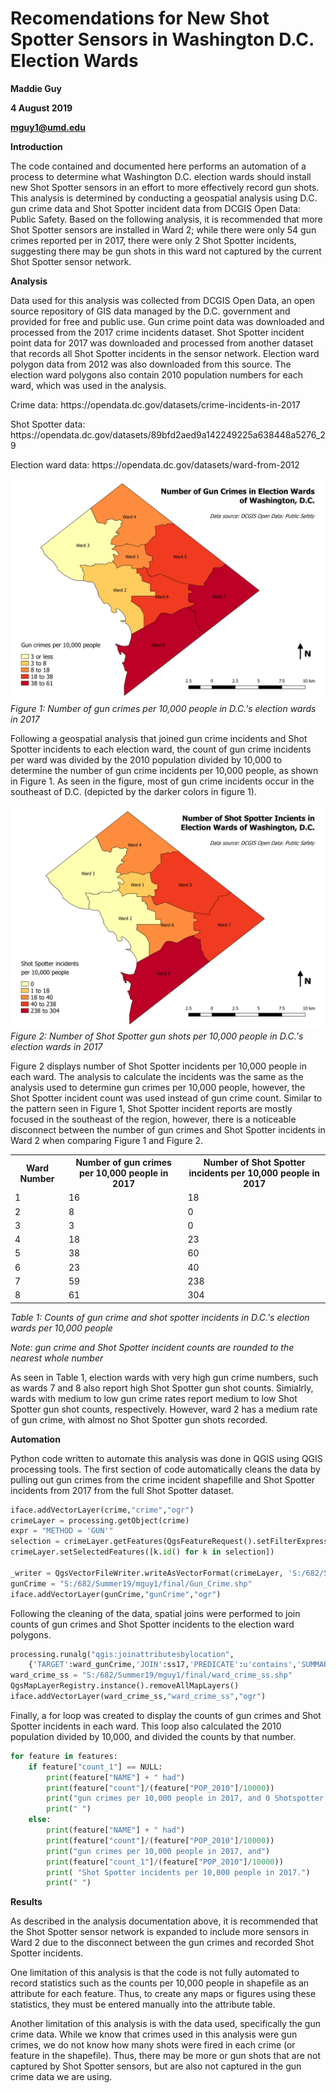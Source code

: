 # Recomendations for New Shot Spotter Sensors in Washington D.C. Election Wards

<b>Maddie Guy</b>

<b>4 August 2019</b>

<b>mguy1@umd.edu</b>

<b>Introduction</b>

<p>The code contained and documented here performs an automation of a process to determine what Washington D.C. election wards should install new Shot Spotter sensors in an effort to more effectively record gun shots. This analysis is determined by conducting a geospatial analysis using D.C. gun crime data and Shot Spotter incident data from DCGIS Open Data: Public Safety. Based on the following analysis, it is recommended that more Shot Spotter sensors are installed in Ward 2; while there were only 54 gun crimes reported per in 2017, there were only 2 Shot Spotter incidents, suggesting there may be gun shots in this ward not captured by the current Shot Spotter sensor network.</p>

<b>Analysis</b>

<p>Data used for this analysis was collected from DCGIS Open Data, an open source repository of GIS data managed by the D.C. government and provided for free and public use. Gun crime point data was downloaded and processed from the 2017 crime incidents dataset. Shot Spotter incident point data for 2017 was downloaded and processed from another dataset that records all Shot Spotter incidents in the sensor network. Election ward polygon data from 2012 was also downloaded from this source. The election ward polygons also contain 2010 population numbers for each ward, which was used in the analysis.</p>

<p>Crime data: https://opendata.dc.gov/datasets/crime-incidents-in-2017</p>

<p>Shot Spotter data: https://opendata.dc.gov/datasets/89bfd2aed9a142249225a638448a5276_29</p>

<p>Election ward data: https://opendata.dc.gov/datasets/ward-from-2012</p>

![crime_per](crime_per.jpeg)
<i>Figure 1: Number of gun crimes per 10,000 people in D.C.'s election wards in 2017</i>

<p>Following a geospatial analysis that joined gun crime incidents and Shot Spotter incidents to each election ward, the count of gun crime incidents per ward was divided by the 2010 population divided by 10,000 to determine the number of gun crime incidents per 10,000 people, as shown in Figure 1. As seen in the figure, most of gun crime incidents occur in the southeast of D.C. (depicted by the darker colors in figure 1).</p>

![ss_per](ss_per.jpeg)
<i>Figure 2: Number of Shot Spotter gun shots per 10,000 people in D.C.'s election wards in 2017</i>
<p>Figure 2 displays number of Shot Spotter incidents per 10,000 people in each ward. The analysis to calculate the incidents was the same as the analysis used to determine gun crimes per 10,000 people, however, the Shot Spotter incident count was used instead of gun crime count. Similar to the pattern seen in Figure 1, Shot Spotter incident reports are mostly focused in the southeast of the region, however, there is a noticeable disconnect between the number of gun crimes and Shot Spotter incidents in Ward 2 when comparing Figure 1 and Figure 2.</p>

<table>
  <tr>
    <th>Ward Number</th>
    <th>Number of gun crimes per 10,000 people in 2017</th> 
    <th>Number of Shot Spotter incidents per 10,000 people in 2017</th>
  </tr>
  <tr>
    <td>1</td>
    <td>16</td> 
    <td>18</td>
  </tr>
  <tr>
    <td>2</td>
    <td>8</td> 
    <td>0</td>
  </tr>
  <tr>
    <td>3</td>
    <td>3</td> 
    <td>0</td>
  </tr>
  <tr>
    <td>4</td>
    <td>18</td> 
    <td>23</td>
  </tr>
  <tr>
    <td>5</td>
    <td>38</td> 
    <td>60</td>
  </tr>
  <tr>
    <td>6</td>
    <td>23</td> 
    <td>40</td>
  </tr>
  <tr>
    <td>7</td>
    <td>59</td> 
    <td>238</td>
  </tr>
  <tr>
    <td>8</td>
    <td>61</td> 
    <td>304</td>
  </tr>
</table>
<i>Table 1: Counts of gun crime and shot spotter incidents in D.C.'s election wards per 10,000 people</i>

<i>Note: gun crime and Shot Spotter incident counts are rounded to the nearest whole number</i>

<p>As seen in Table 1, election wards with very high gun crime numbers, such as wards 7 and 8 also report high Shot Spotter gun shot counts. Simialrly, wards with medium to low gun crime rates report medium to low Shot Spotter gun shot counts, respectively. However, ward 2 has a medium rate of gun crime, with almost no Shot Spotter gun shots recorded.</p>

<b>Automation</b>

<p>Python code written to automate this analysis was done in QGIS using QGIS processing tools. The first section of code automatically cleans the data by pulling out gun crimes from the crime incident shapefille and Shot Spotter incidents from 2017 from the full Shot Spotter dataset.</p>
  
```py
iface.addVectorLayer(crime,"crime","ogr")
crimeLayer = processing.getObject(crime)
expr = "METHOD = 'GUN'"
selection = crimeLayer.getFeatures(QgsFeatureRequest().setFilterExpression(expr))
crimeLayer.setSelectedFeatures([k.id() for k in selection]) 

_writer = QgsVectorFileWriter.writeAsVectorFormat(crimeLayer, 'S:/682/Summer19/mguy1/final/Gun_Crime.shp', "utf-8", None, "ESRI Shapefile", onlySelected=True)
gunCrime = "S:/682/Summer19/mguy1/final/Gun_Crime.shp"
iface.addVectorLayer(gunCrime,"gunCrime","ogr")
```

<p>Following the cleaning of the data, spatial joins were performed to join counts of gun crimes and Shot Spotter incidents to the election ward polygons.</p>

```py
processing.runalg("qgis:joinattributesbylocation",
    {'TARGET':ward_gunCrime,'JOIN':ss17,'PREDICATE':u'contains','SUMMARY':1,'KEEP':1,'OUTPUT':"S:/682/Summer19/mguy1/final/ward_crime_ss.shp"})
ward_crime_ss = "S:/682/Summer19/mguy1/final/ward_crime_ss.shp" 
QgsMapLayerRegistry.instance().removeAllMapLayers()
iface.addVectorLayer(ward_crime_ss,"ward_crime_ss","ogr")
```

<p>Finally, a for loop was created to display the counts of gun crimes and Shot Spotter incidents in each ward. This loop also calculated the 2010 population divided by 10,000, and divided the counts by that number.</p>

```py
for feature in features:
    if feature["count_1"] == NULL:
        print(feature["NAME"] + " had")
        print(feature["count"]/(feature["POP_2010"]/10000))
        print("gun crimes per 10,000 people in 2017, and 0 Shotspotter incidents in 2017.")
        print(" ")
    else:
        print(feature["NAME"] + " had")
        print(feature["count"]/(feature["POP_2010"]/10000))
        print("gun crimes per 10,000 people in 2017, and")
        print(feature["count_1"]/(feature["POP_2010"]/10000))
        print( "Shot Spotter incidents per 10,000 people in 2017.")
        print(" ")
```

<b>Results</b>

<p>As described in the analysis documentation above, it is recommended that the Shot Spotter sensor network is expanded to include more sensors in Ward 2 due to the disconnect between the gun crimes and recorded Shot Spotter incidents.</p>

<p>One limitation of this analysis is that the code is not fully automated to record statistics such as the counts per 10,000 people in shapefile as an attribute for each feature. Thus, to create any maps or figures using these statistics, they must be entered manually into the attribute table.</p>

<p>Another limitation of this analysis is with the data used, specifically the gun crime data. While we know that crimes used in this analysis were gun crimes, we do not know how many shots were fired in each crime (or feature in the shapefile). Thus, there may be more or gun shots that are not captured by Shot Spotter sensors, but are also not captured in the gun crime data we are using.</p>
